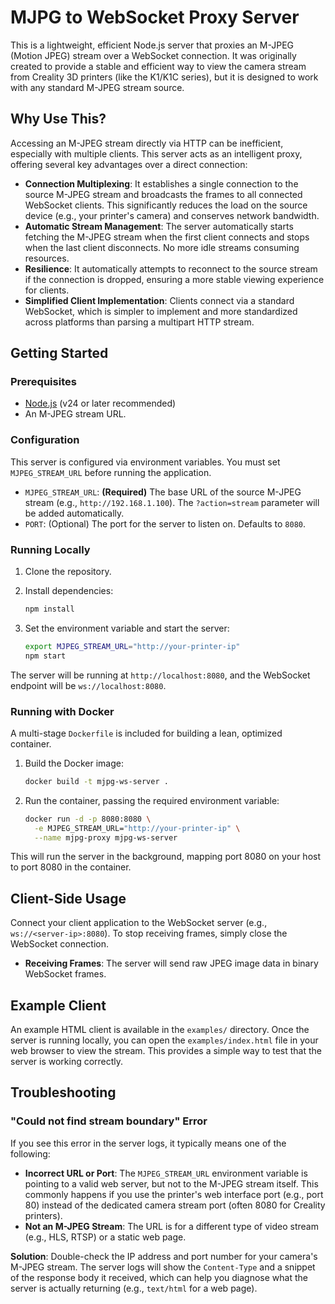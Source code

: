 # MJPG to WebSocket Proxy Server

This is a lightweight, efficient Node.js server that proxies an M-JPEG (Motion JPEG) stream over a WebSocket connection. It was originally created to provide a stable and efficient way to view the camera stream from Creality 3D printers (like the K1/K1C series), but it is designed to work with any standard M-JPEG stream source.

## Why Use This?

Accessing an M-JPEG stream directly via HTTP can be inefficient, especially with multiple clients. This server acts as an intelligent proxy, offering several key advantages over a direct connection:

- **Connection Multiplexing**: It establishes a single connection to the source M-JPEG stream and broadcasts the frames to all connected WebSocket clients. This significantly reduces the load on the source device (e.g., your printer's camera) and conserves network bandwidth.
- **Automatic Stream Management**: The server automatically starts fetching the M-JPEG stream when the first client connects and stops when the last client disconnects. No more idle streams consuming resources.
- **Resilience**: It automatically attempts to reconnect to the source stream if the connection is dropped, ensuring a more stable viewing experience for clients.
- **Simplified Client Implementation**: Clients connect via a standard WebSocket, which is simpler to implement and more standardized across platforms than parsing a multipart HTTP stream.

## Getting Started

### Prerequisites

- [Node.js](https://nodejs.org/) (v24 or later recommended)
- An M-JPEG stream URL.

### Configuration

This server is configured via environment variables. You must set `MJPEG_STREAM_URL` before running the application.

- `MJPEG_STREAM_URL`: **(Required)** The base URL of the source M-JPEG stream (e.g., `http://192.168.1.100`). The `?action=stream` parameter will be added automatically.
- `PORT`: (Optional) The port for the server to listen on. Defaults to `8080`.

### Running Locally

1. Clone the repository.
2. Install dependencies:

    ```sh
    npm install
    ```

3. Set the environment variable and start the server:

    ```sh
    export MJPEG_STREAM_URL="http://your-printer-ip"
    npm start
    ```

The server will be running at `http://localhost:8080`, and the WebSocket endpoint will be `ws://localhost:8080`.

### Running with Docker

A multi-stage `Dockerfile` is included for building a lean, optimized container.

1. Build the Docker image:

    ```sh
    docker build -t mjpg-ws-server .
    ```

2. Run the container, passing the required environment variable:

    ```sh
    docker run -d -p 8080:8080 \
      -e MJPEG_STREAM_URL="http://your-printer-ip" \
      --name mjpg-proxy mjpg-ws-server
    ```

This will run the server in the background, mapping port 8080 on your host to port 8080 in the container.

## Client-Side Usage

Connect your client application to the WebSocket server (e.g., `ws://<server-ip>:8080`). To stop receiving frames, simply close the WebSocket connection.

- **Receiving Frames**: The server will send raw JPEG image data in binary WebSocket frames.

## Example Client

An example HTML client is available in the `examples/` directory. Once the server is running locally, you can open the `examples/index.html` file in your web browser to view the stream. This provides a simple way to test that the server is working correctly.

## Troubleshooting

### "Could not find stream boundary" Error

If you see this error in the server logs, it typically means one of the following:

- **Incorrect URL or Port**: The `MJPEG_STREAM_URL` environment variable is pointing to a valid web server, but not to the M-JPEG stream itself. This commonly happens if you use the printer's web interface port (e.g., port 80) instead of the dedicated camera stream port (often 8080 for Creality printers).
- **Not an M-JPEG Stream**: The URL is for a different type of video stream (e.g., HLS, RTSP) or a static web page.

**Solution**: Double-check the IP address and port number for your camera's M-JPEG stream. The server logs will show the `Content-Type` and a snippet of the response body it received, which can help you diagnose what the server is actually returning (e.g., `text/html` for a web page).
